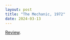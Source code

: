 ```yaml
---
layout: post
title: "The Mechanic, 1972"
date: 2024-03-13
---
```


[Review](https://letterboxd.com/pavlesap/film/the-mechanic/).

